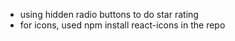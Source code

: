 - using hidden radio buttons to do star rating
- for icons, used npm install react-icons in the repo

